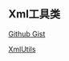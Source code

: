 

## Xml工具类

[Github Gist](https://gist.github.com/iSteinsGate/99bcfed951163a528dd8ce0ed99a2aa6)

[XmlUtils](https://gist.githubusercontent.com/iSteinsGate/99bcfed951163a528dd8ce0ed99a2aa6/raw/277b9af1f3e53a250de271e712d0a8a848ab7f25/XmlUtils ':include :type=code')
